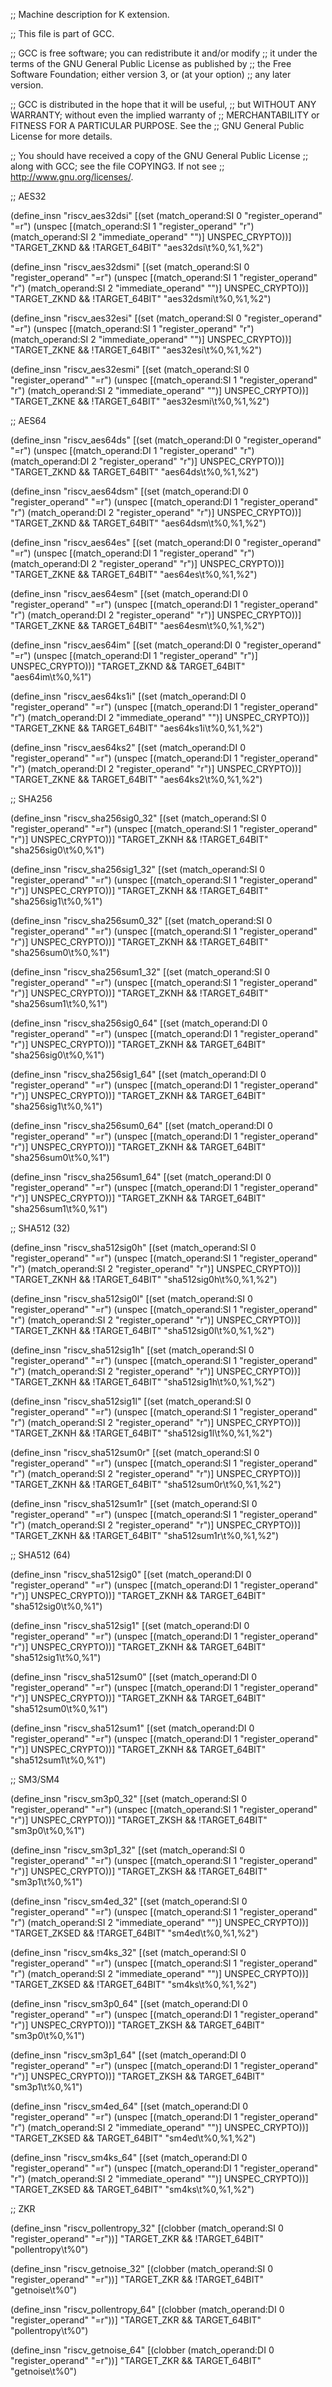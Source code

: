 ;; Machine description for K extension.

;; This file is part of GCC.

;; GCC is free software; you can redistribute it and/or modify
;; it under the terms of the GNU General Public License as published by
;; the Free Software Foundation; either version 3, or (at your option)
;; any later version.

;; GCC is distributed in the hope that it will be useful,
;; but WITHOUT ANY WARRANTY; without even the implied warranty of
;; MERCHANTABILITY or FITNESS FOR A PARTICULAR PURPOSE.  See the
;; GNU General Public License for more details.

;; You should have received a copy of the GNU General Public License
;; along with GCC; see the file COPYING3.  If not see
;; <http://www.gnu.org/licenses/>.


;; AES32

(define_insn "riscv_aes32dsi"
  [(set (match_operand:SI 0 "register_operand" "=r")
    (unspec
      [(match_operand:SI 1 "register_operand" "r")
        (match_operand:SI 2 "immediate_operand" "")]
        UNSPEC_CRYPTO))]
  "TARGET_ZKND && !TARGET_64BIT"
  "aes32dsi\t%0,%1,%2")

(define_insn "riscv_aes32dsmi"
  [(set (match_operand:SI 0 "register_operand" "=r")
    (unspec
      [(match_operand:SI 1 "register_operand" "r")
        (match_operand:SI 2 "immediate_operand" "")]
        UNSPEC_CRYPTO))]
  "TARGET_ZKND && !TARGET_64BIT"
  "aes32dsmi\t%0,%1,%2")

(define_insn "riscv_aes32esi"
  [(set (match_operand:SI 0 "register_operand" "=r")
    (unspec
      [(match_operand:SI 1 "register_operand" "r")
        (match_operand:SI 2 "immediate_operand" "")]
        UNSPEC_CRYPTO))]
  "TARGET_ZKNE && !TARGET_64BIT"
  "aes32esi\t%0,%1,%2")

(define_insn "riscv_aes32esmi"
  [(set (match_operand:SI 0 "register_operand" "=r")
    (unspec
      [(match_operand:SI 1 "register_operand" "r")
        (match_operand:SI 2 "immediate_operand" "")]
        UNSPEC_CRYPTO))]
  "TARGET_ZKNE && !TARGET_64BIT"
  "aes32esmi\t%0,%1,%2")


;; AES64

(define_insn "riscv_aes64ds"
  [(set (match_operand:DI 0 "register_operand" "=r")
    (unspec
      [(match_operand:DI 1 "register_operand" "r")
        (match_operand:DI 2 "register_operand" "r")]
        UNSPEC_CRYPTO))]
  "TARGET_ZKND && TARGET_64BIT"
  "aes64ds\t%0,%1,%2")

(define_insn "riscv_aes64dsm"
  [(set (match_operand:DI 0 "register_operand" "=r")
    (unspec
      [(match_operand:DI 1 "register_operand" "r")
        (match_operand:DI 2 "register_operand" "r")]
        UNSPEC_CRYPTO))]
  "TARGET_ZKND && TARGET_64BIT"
  "aes64dsm\t%0,%1,%2")

(define_insn "riscv_aes64es"
  [(set (match_operand:DI 0 "register_operand" "=r")
    (unspec
      [(match_operand:DI 1 "register_operand" "r")
        (match_operand:DI 2 "register_operand" "r")]
        UNSPEC_CRYPTO))]
  "TARGET_ZKNE && TARGET_64BIT"
  "aes64es\t%0,%1,%2")

(define_insn "riscv_aes64esm"
  [(set (match_operand:DI 0 "register_operand" "=r")
    (unspec
      [(match_operand:DI 1 "register_operand" "r")
        (match_operand:DI 2 "register_operand" "r")]
        UNSPEC_CRYPTO))]
  "TARGET_ZKNE && TARGET_64BIT"
  "aes64esm\t%0,%1,%2")

(define_insn "riscv_aes64im"
  [(set (match_operand:DI 0 "register_operand" "=r")
    (unspec
      [(match_operand:DI 1 "register_operand" "r")]
        UNSPEC_CRYPTO))]
  "TARGET_ZKND && TARGET_64BIT"
  "aes64im\t%0,%1")

(define_insn "riscv_aes64ks1i"
  [(set (match_operand:DI 0 "register_operand" "=r")
    (unspec
      [(match_operand:DI 1 "register_operand" "r")
        (match_operand:DI 2 "immediate_operand" "")]
        UNSPEC_CRYPTO))]
  "TARGET_ZKNE && TARGET_64BIT"
  "aes64ks1i\t%0,%1,%2")

(define_insn "riscv_aes64ks2"
  [(set (match_operand:DI 0 "register_operand" "=r")
    (unspec
      [(match_operand:DI 1 "register_operand" "r")
        (match_operand:DI 2 "register_operand" "r")]
        UNSPEC_CRYPTO))]
  "TARGET_ZKNE && TARGET_64BIT"
  "aes64ks2\t%0,%1,%2")


;; SHA256

(define_insn "riscv_sha256sig0_32"
  [(set (match_operand:SI 0 "register_operand" "=r")
    (unspec
      [(match_operand:SI 1 "register_operand" "r")]
        UNSPEC_CRYPTO))]
  "TARGET_ZKNH && !TARGET_64BIT"
  "sha256sig0\t%0,%1")

(define_insn "riscv_sha256sig1_32"
  [(set (match_operand:SI 0 "register_operand" "=r")
    (unspec
      [(match_operand:SI 1 "register_operand" "r")]
        UNSPEC_CRYPTO))]
  "TARGET_ZKNH && !TARGET_64BIT"
  "sha256sig1\t%0,%1")

(define_insn "riscv_sha256sum0_32"
  [(set (match_operand:SI 0 "register_operand" "=r")
    (unspec
      [(match_operand:SI 1 "register_operand" "r")]
        UNSPEC_CRYPTO))]
  "TARGET_ZKNH && !TARGET_64BIT"
  "sha256sum0\t%0,%1")

(define_insn "riscv_sha256sum1_32"
  [(set (match_operand:SI 0 "register_operand" "=r")
    (unspec
      [(match_operand:SI 1 "register_operand" "r")]
        UNSPEC_CRYPTO))]
  "TARGET_ZKNH && !TARGET_64BIT"
  "sha256sum1\t%0,%1")


(define_insn "riscv_sha256sig0_64"
  [(set (match_operand:DI 0 "register_operand" "=r")
    (unspec
      [(match_operand:DI 1 "register_operand" "r")]
        UNSPEC_CRYPTO))]
  "TARGET_ZKNH && TARGET_64BIT"
  "sha256sig0\t%0,%1")

(define_insn "riscv_sha256sig1_64"
  [(set (match_operand:DI 0 "register_operand" "=r")
    (unspec
      [(match_operand:DI 1 "register_operand" "r")]
        UNSPEC_CRYPTO))]
  "TARGET_ZKNH && TARGET_64BIT"
  "sha256sig1\t%0,%1")

(define_insn "riscv_sha256sum0_64"
  [(set (match_operand:DI 0 "register_operand" "=r")
    (unspec
      [(match_operand:DI 1 "register_operand" "r")]
        UNSPEC_CRYPTO))]
  "TARGET_ZKNH && TARGET_64BIT"
  "sha256sum0\t%0,%1")

(define_insn "riscv_sha256sum1_64"
  [(set (match_operand:DI 0 "register_operand" "=r")
    (unspec
      [(match_operand:DI 1 "register_operand" "r")]
        UNSPEC_CRYPTO))]
  "TARGET_ZKNH && TARGET_64BIT"
  "sha256sum1\t%0,%1")


;; SHA512 (32)

(define_insn "riscv_sha512sig0h"
  [(set (match_operand:SI 0 "register_operand" "=r")
    (unspec
      [(match_operand:SI 1 "register_operand" "r")
        (match_operand:SI 2 "register_operand" "r")]
        UNSPEC_CRYPTO))]
  "TARGET_ZKNH && !TARGET_64BIT"
  "sha512sig0h\t%0,%1,%2")

(define_insn "riscv_sha512sig0l"
  [(set (match_operand:SI 0 "register_operand" "=r")
    (unspec
      [(match_operand:SI 1 "register_operand" "r")
        (match_operand:SI 2 "register_operand" "r")]
        UNSPEC_CRYPTO))]
  "TARGET_ZKNH && !TARGET_64BIT"
  "sha512sig0l\t%0,%1,%2")

(define_insn "riscv_sha512sig1h"
  [(set (match_operand:SI 0 "register_operand" "=r")
    (unspec
      [(match_operand:SI 1 "register_operand" "r")
        (match_operand:SI 2 "register_operand" "r")]
        UNSPEC_CRYPTO))]
  "TARGET_ZKNH && !TARGET_64BIT"
  "sha512sig1h\t%0,%1,%2")

(define_insn "riscv_sha512sig1l"
  [(set (match_operand:SI 0 "register_operand" "=r")
    (unspec
      [(match_operand:SI 1 "register_operand" "r")
        (match_operand:SI 2 "register_operand" "r")]
        UNSPEC_CRYPTO))]
  "TARGET_ZKNH && !TARGET_64BIT"
  "sha512sig1l\t%0,%1,%2")

(define_insn "riscv_sha512sum0r"
  [(set (match_operand:SI 0 "register_operand" "=r")
    (unspec
      [(match_operand:SI 1 "register_operand" "r")
        (match_operand:SI 2 "register_operand" "r")]
        UNSPEC_CRYPTO))]
  "TARGET_ZKNH && !TARGET_64BIT"
  "sha512sum0r\t%0,%1,%2")

(define_insn "riscv_sha512sum1r"
  [(set (match_operand:SI 0 "register_operand" "=r")
    (unspec
      [(match_operand:SI 1 "register_operand" "r")
        (match_operand:SI 2 "register_operand" "r")]
        UNSPEC_CRYPTO))]
  "TARGET_ZKNH && !TARGET_64BIT"
  "sha512sum1r\t%0,%1,%2")


;; SHA512 (64)

(define_insn "riscv_sha512sig0"
  [(set (match_operand:DI 0 "register_operand" "=r")
    (unspec
      [(match_operand:DI 1 "register_operand" "r")]
        UNSPEC_CRYPTO))]
  "TARGET_ZKNH && TARGET_64BIT"
  "sha512sig0\t%0,%1")

(define_insn "riscv_sha512sig1"
  [(set (match_operand:DI 0 "register_operand" "=r")
    (unspec
      [(match_operand:DI 1 "register_operand" "r")]
        UNSPEC_CRYPTO))]
  "TARGET_ZKNH && TARGET_64BIT"
  "sha512sig1\t%0,%1")

(define_insn "riscv_sha512sum0"
  [(set (match_operand:DI 0 "register_operand" "=r")
    (unspec
      [(match_operand:DI 1 "register_operand" "r")]
        UNSPEC_CRYPTO))]
  "TARGET_ZKNH && TARGET_64BIT"
  "sha512sum0\t%0,%1")

(define_insn "riscv_sha512sum1"
  [(set (match_operand:DI 0 "register_operand" "=r")
    (unspec
      [(match_operand:DI 1 "register_operand" "r")]
        UNSPEC_CRYPTO))]
  "TARGET_ZKNH && TARGET_64BIT"
  "sha512sum1\t%0,%1")


;; SM3/SM4

(define_insn "riscv_sm3p0_32"
  [(set (match_operand:SI 0 "register_operand" "=r")
    (unspec
      [(match_operand:SI 1 "register_operand" "r")]
        UNSPEC_CRYPTO))]
  "TARGET_ZKSH && !TARGET_64BIT"
  "sm3p0\t%0,%1")

(define_insn "riscv_sm3p1_32"
  [(set (match_operand:SI 0 "register_operand" "=r")
    (unspec
      [(match_operand:SI 1 "register_operand" "r")]
        UNSPEC_CRYPTO))]
  "TARGET_ZKSH && !TARGET_64BIT"
  "sm3p1\t%0,%1")

(define_insn "riscv_sm4ed_32"
  [(set (match_operand:SI 0 "register_operand" "=r")
    (unspec
      [(match_operand:SI 1 "register_operand" "r")
        (match_operand:SI 2 "immediate_operand" "")]
        UNSPEC_CRYPTO))]
  "TARGET_ZKSED && !TARGET_64BIT"
  "sm4ed\t%0,%1,%2")

(define_insn "riscv_sm4ks_32"
  [(set (match_operand:SI 0 "register_operand" "=r")
    (unspec
      [(match_operand:SI 1 "register_operand" "r")
        (match_operand:SI 2 "immediate_operand" "")]
        UNSPEC_CRYPTO))]
  "TARGET_ZKSED && !TARGET_64BIT"
  "sm4ks\t%0,%1,%2")


(define_insn "riscv_sm3p0_64"
  [(set (match_operand:DI 0 "register_operand" "=r")
    (unspec
      [(match_operand:DI 1 "register_operand" "r")]
        UNSPEC_CRYPTO))]
  "TARGET_ZKSH && TARGET_64BIT"
  "sm3p0\t%0,%1")

(define_insn "riscv_sm3p1_64"
  [(set (match_operand:DI 0 "register_operand" "=r")
    (unspec
      [(match_operand:DI 1 "register_operand" "r")]
        UNSPEC_CRYPTO))]
  "TARGET_ZKSH && TARGET_64BIT"
  "sm3p1\t%0,%1")

(define_insn "riscv_sm4ed_64"
  [(set (match_operand:DI 0 "register_operand" "=r")
    (unspec
      [(match_operand:DI 1 "register_operand" "r")
        (match_operand:SI 2 "immediate_operand" "")]
        UNSPEC_CRYPTO))]
  "TARGET_ZKSED && TARGET_64BIT"
  "sm4ed\t%0,%1,%2")

(define_insn "riscv_sm4ks_64"
  [(set (match_operand:DI 0 "register_operand" "=r")
    (unspec
      [(match_operand:DI 1 "register_operand" "r")
        (match_operand:SI 2 "immediate_operand" "")]
        UNSPEC_CRYPTO))]
  "TARGET_ZKSED && TARGET_64BIT"
  "sm4ks\t%0,%1,%2")


;; ZKR

(define_insn "riscv_pollentropy_32"
  [(clobber (match_operand:SI 0 "register_operand" "=r"))]
  "TARGET_ZKR && !TARGET_64BIT"
  "pollentropy\t%0")

(define_insn "riscv_getnoise_32"
  [(clobber (match_operand:SI 0 "register_operand" "=r"))]
  "TARGET_ZKR && !TARGET_64BIT"
  "getnoise\t%0")

(define_insn "riscv_pollentropy_64"
  [(clobber (match_operand:DI 0 "register_operand" "=r"))]
  "TARGET_ZKR && TARGET_64BIT"
  "pollentropy\t%0")

(define_insn "riscv_getnoise_64"
  [(clobber (match_operand:DI 0 "register_operand" "=r"))]
  "TARGET_ZKR && TARGET_64BIT"
  "getnoise\t%0")
